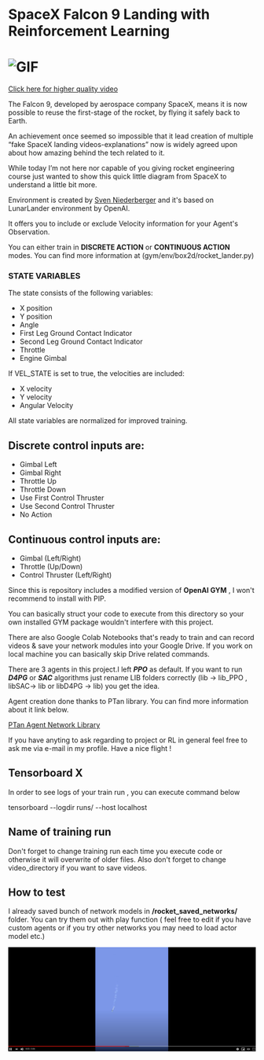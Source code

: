 # SpaceX Falcon 9 Landing with Reinforcement Learning 

# ![GIF](https://thumbs.gfycat.com/CoarseEmbellishedIsopod-max-14mb.gif)
[Click here for higher quality video](https://gfycat.com/CoarseEmbellishedIsopod)

The Falcon 9, developed by aerospace company SpaceX, means it is now possible to reuse the first-stage of the rocket, by flying it safely back to Earth.

An achievement once seemed so impossible that it lead creation of multiple “fake SpaceX landing videos-explanations” now is widely agreed upon about how amazing behind the tech related to it.

While today I’m not here nor capable of you giving rocket engineering course just wanted to show this quick little diagram from SpaceX to understand a little bit more.

Environment is created by [Sven Niederberger](https://github.com/EmbersArc) and it's based on LunarLander environment by OpenAI.

 

It offers you to include or exclude Velocity information for your Agent's Observation. 

You can either train in **DISCRETE ACTION**  or **CONTINUOUS ACTION** modes.
You can find more information at (gym/env/box2d/rocket_lander.py)



### STATE VARIABLES  
The state consists of the following variables:
  * X position  
  * Y position  
  * Angle  
  * First Leg Ground Contact Indicator  
  * Second Leg Ground Contact Indicator  
  * Throttle  
  * Engine Gimbal  
  
If VEL_STATE is set to true, the velocities are included:  
  * X velocity  
  * Y velocity  
  * Angular Velocity  
  
All state variables are normalized for improved training.
    

## Discrete control inputs are:
* Gimbal Left
* Gimbal Right
* Throttle Up
* Throttle Down
* Use First Control Thruster
* Use Second Control Thruster
* No Action
## Continuous control inputs are:
* Gimbal (Left/Right)
* Throttle (Up/Down)
* Control Thruster (Left/Right)

Since this is repository includes a modified version of **OpenAI GYM** , I won't recommend to install with PIP.

You can basically struct your code to execute from this directory so your own installed GYM package wouldn't interfere with this project. 

There are also Google Colab Notebooks that's ready to train and can record videos & save your network modules into your Google Drive.
If you work on local machine you can basically skip Drive related commands.

There are 3 agents in this project.I left ***PPO*** as default. If you want to run ***D4PG*** or ***SAC*** algorithms just rename LIB folders correctly
(lib -> lib_PPO ,  libSAC-> lib  or libD4PG -> lib) you get the idea.

Agent creation done thanks to PTan library. You can find more information about it link below.

[PTan Agent Network Library](https://github.com/Shmuma/ptan)

If you have anyting to ask regarding to project or RL in general feel free to ask me via e-mail in my profile.
Have a nice flight !


## Tensorboard X 

In order to see logs of your train run , you can execute command below

tensorboard --logdir runs/ --host localhost

## Name of training run

Don't forget to change training run each time you execute code or otherwise it will overwrite of older files.
Also don't forget to change video_directory if you want to save videos.

## How to test 

I already saved bunch of network models in **/rocket_saved_networks/** folder.  You can try them out with play function ( feel free to edit if you have custom agents or if you try other networks you may need to load actor model etc.)


[![Everything Is AWESOME](youtube.png)](https://www.youtube.com/watch?v=z-j82WmZojY "Everything Is AWESOME")